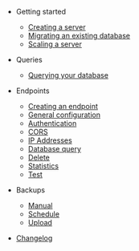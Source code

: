- Getting started
  - [Creating a server](getting_started/creating_server.md)
  - [Migrating an existing database](getting_started/migrating.md)
  - [Scaling a server](getting_started/scaling.md)

- Queries
  - [Querying your database](queries/querying.md)
  
- Endpoints
  - [Creating an endpoint](endpoints/endpoints.md)
  - [General configuration](endpoints/general_configuration.md)
  - [Authentication](endpoints/authentication.md)
  - [CORS](endpoints/cors.md)
  - [IP Addresses](endpoints/ip_addresses.md)
  - [Database query](endpoints/database_query.md)
  - [Delete](endpoints/database_query.md)
  - [Statistics](endpoints/statistics.md)
  - [Test](endpoints/test.md)
  
- Backups
  - [Manual](backups/manual.md)
  - [Schedule](backups/schedule.md)
  - [Upload](backups/upload.md)

- [Changelog](changelog.md)
